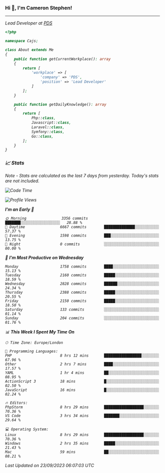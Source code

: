 ### Hi 👋, I'm Cameron Stephen!
<hr>
<p><em>Lead Developer at <a href="https://prindatasolutions.co.uk">PDS</a></p>


```php
<?php

namespace Cajs;

class About extends Me
{
    public function getCurrentWorkplace(): array
    {
        return [
            'workplace' => [
                'company' => 'PDS',
                'position' => 'Lead Developer'
            ]
        ];
    }

    public function getDailyKnowledge(): array
    {
        return [
            Php::class,
            Javascript::class,
            Laravel::class,
            Symfony::class,
            Go::class,
        ];
    }
}
```

### 📈 Stats
<p><em>Note - Stats are calculated as the last 7 days from yesterday. Today's stats are not included.</em></p>


<!--START_SECTION:waka-->
![Code Time](http://img.shields.io/badge/Code%20Time-3%2C535%20hrs%2040%20mins-blue)

![Profile Views](http://img.shields.io/badge/Profile%20Views-0-blue)

**I'm an Early 🐤** 

```text
🌞 Morning                3356 commits        ███████░░░░░░░░░░░░░░░░░░   28.88 % 
🌆 Daytime                6667 commits        ██████████████░░░░░░░░░░░   57.37 % 
🌃 Evening                1598 commits        ███░░░░░░░░░░░░░░░░░░░░░░   13.75 % 
🌙 Night                  0 commits           ░░░░░░░░░░░░░░░░░░░░░░░░░   00.00 % 
```
📅 **I'm Most Productive on Wednesday** 

```text
Monday                   1758 commits        ████░░░░░░░░░░░░░░░░░░░░░   15.13 % 
Tuesday                  2160 commits        █████░░░░░░░░░░░░░░░░░░░░   18.59 % 
Wednesday                2828 commits        ██████░░░░░░░░░░░░░░░░░░░   24.34 % 
Thursday                 2388 commits        █████░░░░░░░░░░░░░░░░░░░░   20.55 % 
Friday                   2150 commits        █████░░░░░░░░░░░░░░░░░░░░   18.50 % 
Saturday                 133 commits         ░░░░░░░░░░░░░░░░░░░░░░░░░   01.14 % 
Sunday                   204 commits         ░░░░░░░░░░░░░░░░░░░░░░░░░   01.76 % 
```


📊 **This Week I Spent My Time On** 

```text
🕑︎ Time Zone: Europe/London

💬 Programming Languages: 
PHP                      8 hrs 12 mins       █████████████████░░░░░░░░   67.96 % 
Other                    2 hrs 7 mins        ████░░░░░░░░░░░░░░░░░░░░░   17.57 % 
YAML                     1 hr 4 mins         ██░░░░░░░░░░░░░░░░░░░░░░░   08.95 % 
ActionScript 3           18 mins             █░░░░░░░░░░░░░░░░░░░░░░░░   02.50 % 
JavaScript               16 mins             █░░░░░░░░░░░░░░░░░░░░░░░░   02.24 % 

🔥 Editors: 
PhpStorm                 8 hrs 29 mins       ██████████████████░░░░░░░   70.36 % 
VS Code                  3 hrs 34 mins       ███████░░░░░░░░░░░░░░░░░░   29.64 % 

💻 Operating System: 
Linux                    8 hrs 29 mins       ██████████████████░░░░░░░   70.36 % 
Windows                  2 hrs 35 mins       █████░░░░░░░░░░░░░░░░░░░░   21.43 % 
Mac                      59 mins             ██░░░░░░░░░░░░░░░░░░░░░░░   08.21 % 
```


 Last Updated on 23/09/2023 06:07:03 UTC
<!--END_SECTION:waka-->
